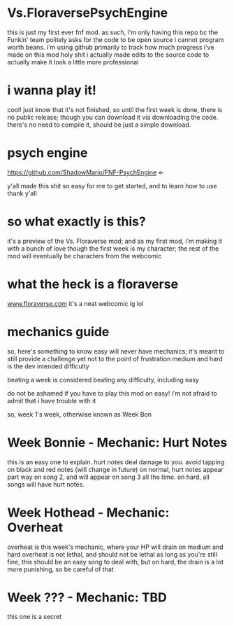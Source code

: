 # Vs.FloraversePsychEngine
this is just my first ever fnf mod.
as such, i'm only having this repo bc the Funkin' team politely asks for the code to be open source
i cannot program worth beans. i'm using github primarily to track how much progress i've made on this mod
holy shit
i actually made edits to the source code to actually make it look a little more professional

# i wanna play it!
cool! just know that it's not finished, so until the first week is done, there is no public release; though you can download it via downloading the code.
there's no need to compile it, should be just a simple download.


# psych engine
https://github.com/ShadowMario/FNF-PsychEngine <- 

y'all made this shit so easy for me to get started, and to learn how to use
thank y'all

# so what exactly is this?
it's a preview of the Vs. Floraverse mod; and as my first mod, i'm making it with a bunch of love
though the first week is my character; the rest of the mod will eventually be characters from the webcomic 

# what the heck is a floraverse
www.floraverse.com
it's a neat webcomic ig lol

# mechanics guide
so, here's something to know
easy will never have mechanics; it's meant to still provide a challenge yet not to the point of frustration
medium and hard is the dev intended difficulty

beating a week is considered beating any difficulty, including easy

do not be ashamed if you have to play this mod on easy! i'm not afraid to admit that i have trouble with it

so, week 1's week, otherwise known as Week Bon

# Week Bonnie - Mechanic: Hurt Notes
this is an easy one to explain. hurt notes deal damage to you. avoid tapping on black and red notes (will change in future)
on normal, hurt notes appear part way on song 2, and will appear on song 3 all the time.
on hard, all songs will have hurt notes.

# Week Hothead - Mechanic: Overheat
overheat is this week's mechanic, where your HP will drain on medium and hard
overheat is not lethal, and should not be lethal
as long as you're still fine, this should be an easy song to deal with, but on hard, the drain is a lot more punishing, so be careful of that

# Week ??? - Mechanic: TBD
this one is a secret
